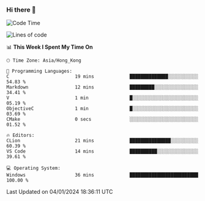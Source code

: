### Hi there 👋

<!--
**RoiexLee/RoiexLee** is a ✨ _special_ ✨ repository because its `README.md` (this file) appears on your GitHub profile.

Here are some ideas to get you started:

- 🔭 I’m currently working on ...
- 🌱 I’m currently learning ...
- 👯 I’m looking to collaborate on ...
- 🤔 I’m looking for help with ...
- 💬 Ask me about ...
- 📫 How to reach me: ...
- 😄 Pronouns: ...
- ⚡ Fun fact: ...
-->

<!--START_SECTION:waka-->
![Code Time](http://img.shields.io/badge/Code%20Time-432%20hrs%201%20min-blue)

![Lines of code](https://img.shields.io/badge/From%20Hello%20World%20I%27ve%20Written-37.4%20thousand%20lines%20of%20code-blue)

📊 **This Week I Spent My Time On** 

```text
🕑︎ Time Zone: Asia/Hong_Kong

💬 Programming Languages: 
C                        19 mins             ██████████████░░░░░░░░░░░   54.83 % 
Markdown                 12 mins             █████████░░░░░░░░░░░░░░░░   34.41 % 
V                        1 min               █░░░░░░░░░░░░░░░░░░░░░░░░   05.19 % 
ObjectiveC               1 min               █░░░░░░░░░░░░░░░░░░░░░░░░   03.69 % 
CMake                    0 secs              ░░░░░░░░░░░░░░░░░░░░░░░░░   01.52 % 

🔥 Editors: 
CLion                    21 mins             ███████████████░░░░░░░░░░   60.39 % 
VS Code                  14 mins             ██████████░░░░░░░░░░░░░░░   39.61 % 

💻 Operating System: 
Windows                  36 mins             █████████████████████████   100.00 % 
```


 Last Updated on 04/01/2024 18:36:11 UTC
<!--END_SECTION:waka-->
